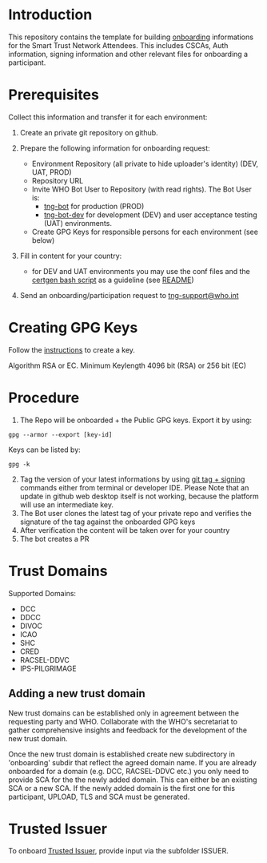 # Introduction

This repository contains the template for building [onboarding](https://github.com/WorldHealthOrganization/smart-trust/blob/main/input/pagecontent/concepts_onboarding.md) informations for the Smart Trust Network Attendees. This includes CSCAs, Auth information, signing information and other relevant files for onboarding a participant.

# Prerequisites

Collect this information and transfer it for each environment:

1) Create an private git repository on github.
2) Prepare the following information for onboarding request: 
    - Environment Repository (all private to hide uploader's identity) (DEV, UAT, PROD)
    - Repository URL
    - Invite WHO Bot User to Repository (with read rights). The Bot User is:
        - [tng-bot](https://github.com/tng-bot) for production (PROD)
        -  [tng-bot-dev](https://github.com/tng-bot-dev) for development (DEV) and user acceptance testing (UAT) environments.
    - Create GPG Keys for responsible persons for each environment (see below)
3) Fill in content for your country:
   - for DEV and UAT environments you may use the conf files and the [certgen bash script](scripts/certgen/gen_all_certs.sh) as a guideline (see [README](scripts/certgen/README.md))

4) Send an onboarding/participation request to tng-support@who.int

# Creating GPG Keys

Follow the [instructions](https://docs.github.com/en/authentication/managing-commit-signature-verification/generating-a-new-gpg-key) to create a key.

Algorithm RSA or EC.
Minimum Keylength 4096 bit (RSA) or 256 bit (EC)

# Procedure

1) The Repo will be onboarded + the Public GPG keys. Export it by using: 
```
gpg --armor --export [key-id]
```
Keys can be listed by:
```
gpg -k
```
2) Tag the version of your latest informations by using [git tag + signing](https://git-scm.com/book/en/v2/Git-Tools-Signing-Your-Work) commands either from terminal or developer IDE. Please Note that an update in github web desktop itself is not working, because the platform will use an intermediate key.
3) The Bot user clones the latest tag of your private repo and verifies the signature of the tag against the onboarded GPG keys
4) After verification the content will be taken over for your country
5) The bot creates a PR


# Trust Domains

Supported Domains:

- DCC
- DDCC
- DIVOC
- ICAO
- SHC
- CRED
- RACSEL-DDVC
- IPS-PILGRIMAGE

## Adding a new trust domain

New trust domains can be established only in agreement between the requesting party and WHO.
Collaborate with the WHO's secretariat to gather comprehensive insights and feedback for the development of the new trust domain.

Once the new trust domain is established create new subdirectory in 'onboarding' subdir that reflect the agreed domain name.
If you are already onboarded for a domain (e.g. DCC, RACSEL-DDVC etc.) you only need to provide SCA for the the newly added domain.  This can either be an existing SCA or a new SCA.
If the newly added domain is the first one for this participant, UPLOAD, TLS and SCA must be generated.

# Trusted Issuer

To onboard [Trusted Issuer](onboarding/DDCC/ISSUER/trusted-issuer-onboarding-specification.md), provide input via the subfolder ISSUER.

